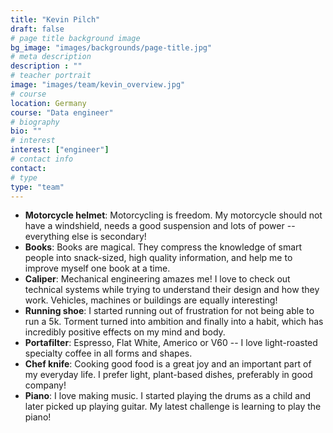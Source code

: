 ```yaml
---
title: "Kevin Pilch"
draft: false
# page title background image
bg_image: "images/backgrounds/page-title.jpg"
# meta description
description : ""
# teacher portrait
image: "images/team/kevin_overview.jpg"
# course
location: Germany
course: "Data engineer"
# biography
bio: ""
# interest
interest: ["engineer"]
# contact info
contact:
# type
type: "team"
---
```


* **Motorcycle helmet**: Motorcycling is freedom. My motorcycle should not have a windshield, needs a good suspension and lots of power -- everything else is secondary!
* **Books**: Books are magical. They compress the knowledge of smart people into snack-sized, high quality information, and help me to improve myself one book at a time. 
* **Caliper**: Mechanical engineering amazes me! I love to check out technical systems while trying to understand their design and how they work. Vehicles, machines or buildings are equally interesting!
* **Running shoe**: I started running out of frustration for not being able to run a 5k. Torment turned into ambition and finally into a habit, which has incredibly positive effects on my mind and body.
* **Portafilter**: Espresso, Flat White, Americo or V60 -- I love light-roasted specialty coffee in all forms and shapes.
* **Chef knife**: Cooking good food is a great joy and an important part of my everyday life. I prefer light, plant-based dishes, preferably in good company!
* **Piano**: I love making music. I started playing the drums as a child and later picked up playing guitar. My latest challenge is learning to play the piano!